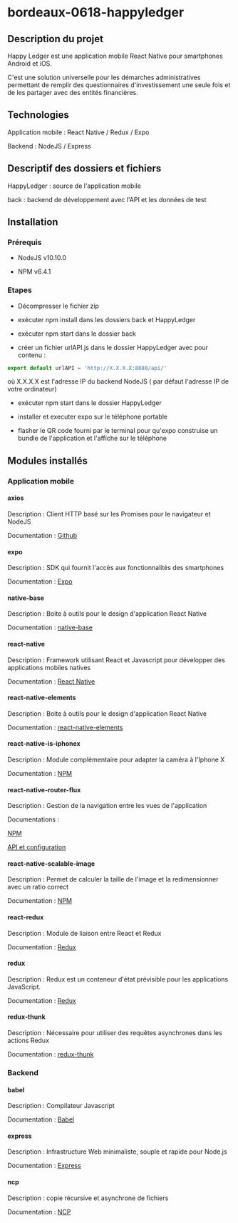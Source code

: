 # bordeaux-0618-happyledger

## Description du projet

Happy Ledger est une application mobile React Native pour smartphones Android et iOS.

C'est une solution universelle pour les démarches administratives permettant de remplir des questionnaires d'investissement une seule fois et de les partager avec des entités financières.

## Technologies

Application mobile : React Native / Redux / Expo

Backend : NodeJS / Express

## Descriptif des dossiers et fichiers

HappyLedger : source de l'application mobile

back : backend de développement avec l'API et les données de test

## Installation

### Prérequis

- NodeJS v10.10.0

- NPM v6.4.1

### Etapes

- Décompresser le fichier zip

- exécuter npm install dans les dossiers back et HappyLedger

- exécuter npm start dans le dossier back

- créer un fichier urlAPI.js dans le dossier HappyLedger avec pour contenu : 

```javascript
export default urlAPI = 'http://X.X.X.X:8888/api/'
```

où X.X.X.X est l'adresse IP du backend NodeJS ( par défaut l'adresse IP de votre ordinateur)

- exécuter npm start dans le dossier HappyLedger

- installer et executer expo sur le téléphone portable

- flasher le QR code fourni par le terminal pour qu'expo construise un bundle de l'application et l'affiche sur le téléphone

## Modules installés
 
### Application mobile

#### axios

Description : Client HTTP basé sur les Promises pour le navigateur et NodeJS

Documentation : [Github](https://github.com/axios/axios)

#### expo

Description : SDK qui fournit l'accès aux fonctionnalités des smartphones

Documentation : [Expo](https://docs.expo.io/versions/latest/)

#### native-base

Description : Boite à outils pour le design d'application React Native

Documentation : [native-base](https://docs.nativebase.io/)

#### react-native

Description : Framework utilisant React et Javascript pour développer des applications mobiles natives

Documentation : [React Native](https://facebook.github.io/react-native/)

#### react-native-elements

Description : Boite à outils pour le design d'application React Native

Documentation : [react-native-elements](https://react-native-training.github.io/react-native-elements/)

#### react-native-is-iphonex

Description : Module complémentaire pour adapter la caméra à l'Iphone X

Documentation : [NPM](https://www.npmjs.com/package/react-native-is-iphonex)

#### react-native-router-flux

Description : Gestion de la navigation entre les vues de l'application

Documentations :
    
[NPM](https://www.npmjs.com/package/react-native-router-flux)
    
[API et configuration](https://github.com/aksonov/react-native-router-flux/blob/HEAD/docs/API.md)

#### react-native-scalable-image

Description : Permet de calculer la taille de l'image et la redimensionner avec un ratio correct

Documentation : [NPM](https://www.npmjs.com/package/react-native-scalable-image)

#### react-redux

Description : Module de liaison entre React et Redux

Documentation : [Redux](https://redux.js.org/basics/usagewithreact)

#### redux

Description : Redux est un conteneur d'état prévisible pour les applications JavaScript.

Documentation : [Redux](https://redux.js.org/)

#### redux-thunk

Description : Nécessaire pour utiliser des requêtes asynchrones dans les actions Redux

Documentation : [redux-thunk](https://github.com/reduxjs/redux-thunk)

### Backend

#### babel

Description : Compilateur Javascript

Documentation : [Babel](https://babeljs.io/)

#### express

Description : Infrastructure Web minimaliste, souple et rapide pour Node.js

Documentation : [Express](https://expressjs.com/fr/)

#### ncp

Description : copie récursive et asynchrone de fichiers

Documentation : [NCP](https://github.com/AvianFlu/ncp)